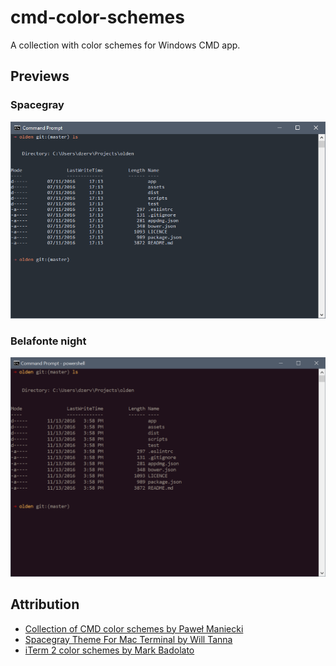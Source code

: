 # cmd-color-schemes

A collection with color schemes for Windows CMD app.

## Previews
### Spacegray

![](/screenshots/spacegray.png)

### Belafonte night

![](/screenshots/belafonte_night.png)

## Attribution

- [Collection of CMD color schemes by Paweł Maniecki](https://gist.github.com/P4/4245793)
- [Spacegray Theme For Mac Terminal by Will Tanna](https://github.com/wtanna/Spacegray-OSX-Terminal-Theme)
- [iTerm 2 color schemes by Mark Badolato](https://github.com/mbadolato/iTerm2-Color-Schemes)
